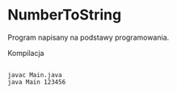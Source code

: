 # NumberToString
Program napisany na podstawy programowania.

Kompilacja
```shell

javac Main.java
java Main 123456
```
